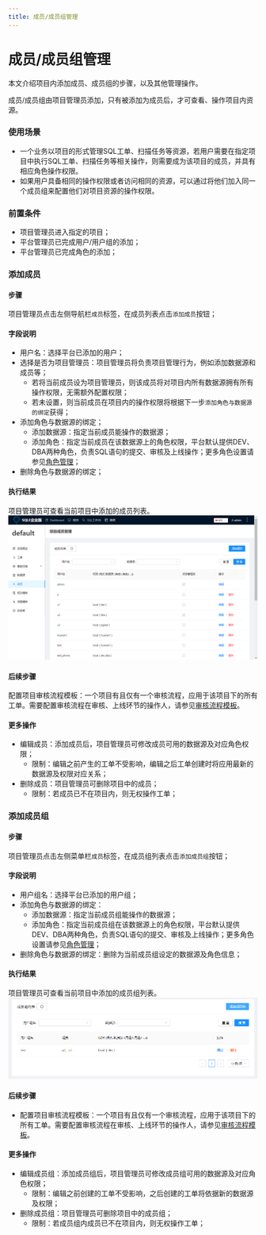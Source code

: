 ```yaml
---
title: 成员/成员组管理
---
```

# 成员/成员组管理
本文介绍项目内添加成员、成员组的步骤，以及其他管理操作。

成员/成员组由项目管理员添加，只有被添加为成员后，才可查看、操作项目内资源。

### 使用场景
* 一个业务以项目的形式管理SQL工单、扫描任务等资源，若用户需要在指定项目中执行SQL工单、扫描任务等相关操作，则需要成为该项目的成员，并具有相应角色操作权限。
* 如果用户具备相同的操作权限或者访问相同的资源，可以通过将他们加入同一个成员组来配置他们对项目资源的操作权限。

### 前置条件
* 项目管理员进入指定的项目；
* 平台管理员已完成用户/用户组的添加；
* 平台管理员已完成角色的添加；

### 添加成员

#### 步骤
项目管理员点击左侧导航栏`成员`标签，在成员列表点击`添加成员`按钮；

#### 字段说明
* 用户名：选择平台已添加的用户；
* 选择是否为项目管理员：项目管理员将负责项目管理行为，例如添加数据源和成员等；
    * 若将当前成员设为项目管理员，则该成员将对项目内所有数据源拥有所有操作权限，无需额外配置权限；
    * 若未设置，则当前成员在项目内的操作权限将根据下一步`添加角色与数据源的绑定`获得；
* 添加角色与数据源的绑定；
    * 添加数据源：指定当前成员能操作的数据源；
    * 添加角色：指定当前成员在该数据源上的角色权限，平台默认提供DEV、DBA两种角色，负责SQL语句的提交、审核及上线操作；更多角色设置请参见[角色管理](../user-manager/role.md)；
* 删除角色与数据源的绑定；

#### 执行结果
项目管理员可查看当前项目中添加的成员列表。
![成员列表](img/group-member.png)

#### 后续步骤
配置项目审核流程模板：一个项目有且仅有一个审核流程，应用于该项目下的所有工单。需要配置审核流程在审核、上线环节的操作人，请参见[审核流程模板](rule-template-manager.md)。

#### 更多操作
* 编辑成员：添加成员后，项目管理员可修改成员可用的数据源及对应角色权限；
    * 限制：编辑之前产生的工单不受影响，编辑之后工单创建时将应用最新的数据源及权限对应关系；
* 删除成员：项目管理员可删除项目中的成员；
    * 限制：若成员已不在项目内，则无权操作工单；


### 添加成员组
#### 步骤
项目管理员点击左侧菜单栏`成员`标签，在成员组列表点击`添加成员组`按钮；

#### 字段说明
* 用户组名：选择平台已添加的用户组；
* 添加角色与数据源的绑定：
    * 添加数据源：指定当前成员组能操作的数据源；
    * 添加角色：指定当前成员组在该数据源上的角色权限，平台默认提供DEV、DBA两种角色，负责SQL语句的提交、审核及上线操作；更多角色设置请参见[角色管理](../user-manager/role.md)；
* 删除角色与数据源的绑定：删除为当前成员组设定的数据源及角色信息；

#### 执行结果
项目管理员可查看当前项目中添加的成员组列表。
![成员组列表](img/group-member2.png)

#### 后续步骤
* 配置项目审核流程模板：一个项目有且仅有一个审核流程，应用于该项目下的所有工单。需要配置审核流程在审核、上线环节的操作人，请参见[审核流程模板](rule-template-manager.md)。

#### 更多操作
* 编辑成员组：添加成员组后，项目管理员可修改成员组可用的数据源及对应角色权限；
    * 限制：编辑之前创建的工单不受影响，之后创建的工单将依据新的数据源及权限；
* 删除成员组：项目管理员可删除项目中的成员组；
    * 限制：若成员组内成员已不在项目内，则无权操作工单；